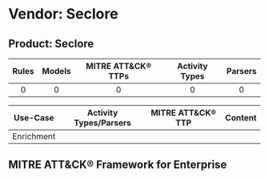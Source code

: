 Vendor: Seclore
===============
Product: Seclore
----------------
| Rules | Models | MITRE ATT&CK® TTPs | Activity Types | Parsers |
|:-----:|:------:|:------------------:|:--------------:|:-------:|
|   0   |   0    |         0          |       0        |    0    |

|  Use-Case  | Activity Types/Parsers | MITRE ATT&CK® TTP | Content    |
|:----------:| ---- | ---- | ---- |
| Enrichment |    |    | [](RM/r_m_seclore_seclore_Enrichment.md) |

MITRE ATT&CK® Framework for Enterprise
--------------------------------------
